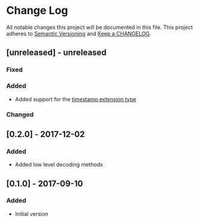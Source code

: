 # Change Log

All notable changes this project will be documented in this file. This project adheres to [Semantic Versioning](http://semver.org/) and [Keep a CHANGELOG](http://keepachangelog.com/).

## [unreleased] - unreleased

### Fixed



### Added

- Added support for the [timestamp extension type](https://github.com/msgpack/msgpack/blob/master/spec.md#timestamp-extension-type)

### Changed



## [0.2.0] - 2017-12-02

### Added

- Added low level decoding methods

## [0.1.0] - 2017-09-10

### Added

- Initial version
